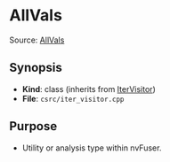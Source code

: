 # AllVals

Source: [AllVals](../../../csrc/iter_visitor.cpp)

## Synopsis
- **Kind**: class (inherits from [IterVisitor](../../csrc/iter_visitor.h#L39))
- **File**: `csrc/iter_visitor.cpp`

## Purpose
- Utility or analysis type within nvFuser.
